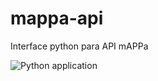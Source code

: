 # mappa-api

Interface python para API mAPPa

![Python application](https://github.com/guionardo/mappa-api/workflows/Python%20application/badge.svg)